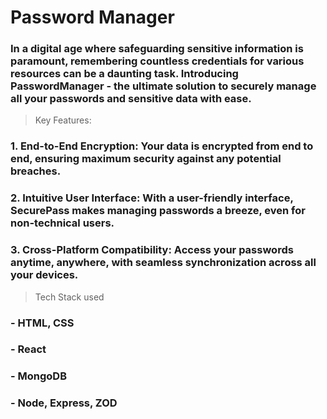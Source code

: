 # Password Manager

### In a digital age where safeguarding sensitive information is paramount, remembering countless credentials for various resources can be a daunting task. Introducing PasswordManager - the ultimate solution to securely manage all your passwords and sensitive data with ease.

> Key Features:

### 1. End-to-End Encryption: Your data is encrypted from end to end, ensuring maximum security against any potential breaches.

### 2. Intuitive User Interface: With a user-friendly interface, SecurePass makes managing passwords a breeze, even for non-technical users.

### 3. Cross-Platform Compatibility: Access your passwords anytime, anywhere, with seamless synchronization across all your devices.

> Tech Stack used

### - HTML, CSS

### - React

### - MongoDB

### - Node, Express, ZOD
